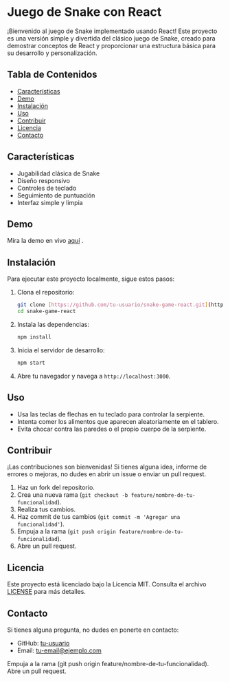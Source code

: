 # Juego de Snake con React

¡Bienvenido al juego de Snake implementado usando React! Este proyecto es una versión simple y divertida del clásico juego de Snake, creado para demostrar conceptos de React y proporcionar una estructura básica para su desarrollo y personalización.

## Tabla de Contenidos
- [Características](#características)
- [Demo](#demo)
- [Instalación](#instalación)
- [Uso](#uso)
- [Contribuir](#contribuir)
- [Licencia](#licencia)
- [Contacto](#contacto)

## Características

- Jugabilidad clásica de Snake
- Diseño responsivo
- Controles de teclado
- Seguimiento de puntuación
- Interfaz simple y limpia

## Demo

Mira la demo en vivo [aquí]([#](https://snake-react-alpha.vercel.app/)) .

## Instalación

Para ejecutar este proyecto localmente, sigue estos pasos:

1. Clona el repositorio:
    ```bash
    git clone [https://github.com/tu-usuario/snake-game-react.git](https://github.com/alejandroponce00/Snake-react.git)
    cd snake-game-react
    ```

2. Instala las dependencias:
    ```bash
    npm install
    ```

3. Inicia el servidor de desarrollo:
    ```bash
    npm start
    ```

4. Abre tu navegador y navega a `http://localhost:3000`.

## Uso

- Usa las teclas de flechas en tu teclado para controlar la serpiente.
- Intenta comer los alimentos que aparecen aleatoriamente en el tablero.
- Evita chocar contra las paredes o el propio cuerpo de la serpiente.

## Contribuir

¡Las contribuciones son bienvenidas! Si tienes alguna idea, informe de errores o mejoras, no dudes en abrir un issue o enviar un pull request.

1. Haz un fork del repositorio.
2. Crea una nueva rama (`git checkout -b feature/nombre-de-tu-funcionalidad`).
3. Realiza tus cambios.
4. Haz commit de tus cambios (`git commit -m 'Agregar una funcionalidad'`).
5. Empuja a la rama (`git push origin feature/nombre-de-tu-funcionalidad`).
6. Abre un pull request.

## Licencia

Este proyecto está licenciado bajo la Licencia MIT. Consulta el archivo [LICENSE](LICENSE) para más detalles.

## Contacto

Si tienes alguna pregunta, no dudes en ponerte en contacto:

- GitHub: [tu-usuario](https://github.com/alejandroponce00)
- Email: tu-email@ejemplo.com

Empuja a la rama (git push origin feature/nombre-de-tu-funcionalidad).
Abre un pull request.

